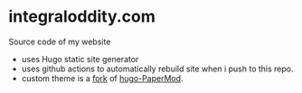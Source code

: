 # integraloddity.com
Source code of my website
- uses Hugo static site generator
- uses github actions to automatically rebuild site when i push to this repo.
- custom theme is a [fork](https://github.com/5hylock/hugo-PaperMod) of [hugo-PaperMod](https://github.com/adityatelange/hugo-PaperMod). 
